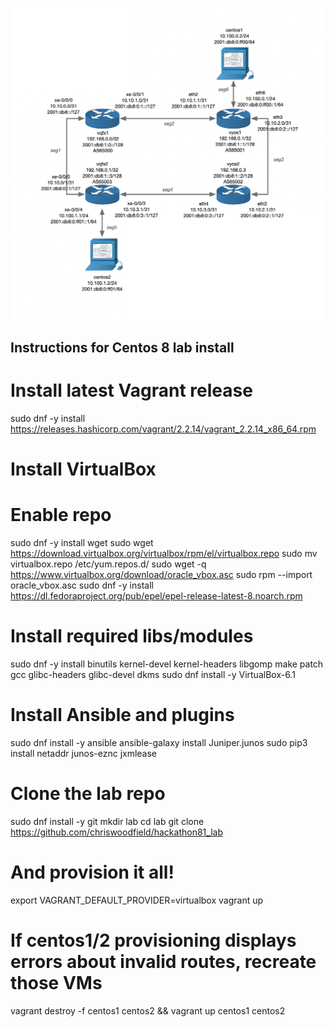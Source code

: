 ![Alt text](/images/hackathon81_lab_4_devices.png?raw=true "Lab Topology")

## Instructions for Centos 8 lab install ##

# Install latest Vagrant release
sudo dnf -y install https://releases.hashicorp.com/vagrant/2.2.14/vagrant_2.2.14_x86_64.rpm

# Install VirtualBox
# Enable repo
sudo dnf -y install wget
sudo wget https://download.virtualbox.org/virtualbox/rpm/el/virtualbox.repo
sudo mv virtualbox.repo /etc/yum.repos.d/
sudo wget -q https://www.virtualbox.org/download/oracle_vbox.asc
sudo rpm --import oracle_vbox.asc
sudo dnf -y install https://dl.fedoraproject.org/pub/epel/epel-release-latest-8.noarch.rpm

# Install required libs/modules
sudo dnf -y install binutils kernel-devel kernel-headers libgomp make patch gcc glibc-headers glibc-devel dkms
sudo dnf install -y VirtualBox-6.1

# Install Ansible and plugins
sudo dnf install -y ansible
ansible-galaxy install Juniper.junos
sudo pip3 install netaddr junos-eznc jxmlease

# Clone the lab repo
sudo dnf install -y git
mkdir lab
cd lab
git clone https://github.com/chriswoodfield/hackathon81_lab

# And provision it all!
export VAGRANT_DEFAULT_PROVIDER=virtualbox
vagrant up

# If centos1/2 provisioning displays errors about invalid routes, recreate those VMs
vagrant destroy -f centos1 centos2 && vagrant up centos1 centos2
